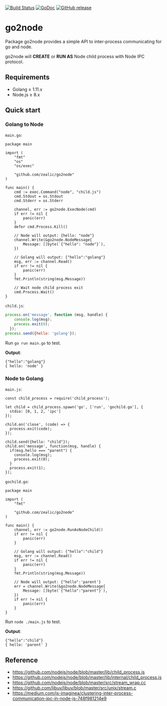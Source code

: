 [![Build Status][travis-image]][travis-url]
[![GoDoc][godoc-image]][godoc-url]
[![GitHub release](https://img.shields.io/github/release/zealic/go2node.svg)](https://github.com/zealic/go2node/releases/latest)

# go2node

Package go2node provides a simple API to inter-process communicating for go and node.

go2node will **CREATE** or **RUN AS** Node child process with Node IPC protocol.


## Requirements

* Golang ≥ 1.11.x
* Node.js ≥ 8.x


## Quick start

### Golang to Node

`main.go`:

```golang
package main

import (
	"fmt"
	"os"
	"os/exec"

	"github.com/zealic/go2node"
)

func main() {
	cmd := exec.Command("node", "child.js")
	cmd.Stdout = os.Stdout
	cmd.Stderr = os.Stderr

	channel, err := go2node.ExecNode(cmd)
	if err != nil {
		panic(err)
	}
	defer cmd.Process.Kill()

	// Node will output: {hello: "node"}
	channel.Write(&go2node.NodeMessage{
		Message: []byte(`{"hello": "node"}`),
	})

	// Golang will output: {"hello":"golang"}
	msg, err := channel.Read()
	if err != nil {
		panic(err)
	}
	fmt.Println(string(msg.Message))

	// Wait node child process exit
	cmd.Process.Wait()
}
```

`child.js`:

```js
process.on('message', function (msg, handle) {
    console.log(msg);
    process.exit(0);
  });
process.send({hello: 'golang'});
```

Run `go run main.go` to test.

**Output**:

```
{"hello":"golang"}
{ hello: 'node' }
```

### Node to Golang

`main.js`:

```node
const child_process = require('child_process');

let child = child_process.spawn('go', ['run', 'gochild.go'], {
  stdio: [0, 1, 2, 'ipc']
});

child.on('close', (code) => {
  process.exit(code);
});

child.send({hello: "child"});
child.on('message', function(msg, handle) {
  if(msg.hello === "parent") {
    console.log(msg);
    process.exit(0);
  }
  process.exit(1);
});
```

`gochild.go`:

```golang
package main

import (
	"fmt"

	"github.com/zealic/go2node"
)

func main() {
	channel, err := go2node.RunAsNodeChild()
	if err != nil {
		panic(err)
	}

	// Golang will output: {"hello":"child"}
	msg, err := channel.Read()
	if err != nil {
		panic(err)
	}
	fmt.Println(string(msg.Message))

	// Node will output: {"hello":'parent'}
	err = channel.Write(&go2node.NodeMessage{
		Message: []byte(`{"hello":"parent"}`),
	})
	if err != nil {
		panic(err)
	}
}
```

Run `node ./main.js` to test.

**Output**:

```
{"hello":"child"}
{ hello: 'parent' }
```


## Reference

* https://github.com/nodejs/node/blob/master/lib/child_process.js
* https://github.com/nodejs/node/blob/master/lib/internal/child_process.js
* https://github.com/nodejs/node/blob/master/src/stream_wrap.cc
* https://github.com/libuv/libuv/blob/master/src/unix/stream.c
* https://medium.com/js-imaginea/clustering-inter-process-communication-ipc-in-node-js-748f981214e9

[travis-image]: https://travis-ci.org/zealic/go2node.svg
[travis-url]:   https://travis-ci.org/zealic/go2node
[godoc-image]:  https://godoc.org/github.com/zealic/go2node?status.svg
[godoc-url]:    https://godoc.org/github.com/zealic/go2node
